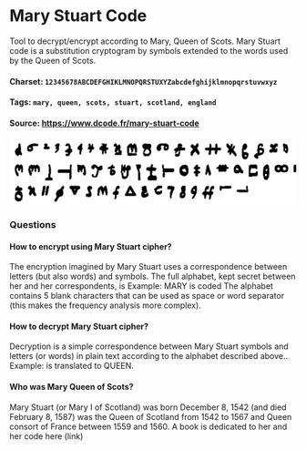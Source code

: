# Mary Stuart Code
Tool to decrypt/encrypt according to Mary, Queen of Scots. Mary Stuart code is a substitution cryptogram by symbols extended to the words used by the Queen of Scots.

#### Charset: `12345678ABCDEFGHIKLMNOPQRSTUXYZabcdefghijklmnopqrstuvwxyz`

#### Tags: `mary, queen, scots, stuart, scotland, england`

#### Source: https://www.dcode.fr/mary-stuart-code

![combined](./combined.png)

### Questions

#### How to encrypt using Mary Stuart cipher?
The encryption imagined by Mary Stuart uses a correspondence between letters (but also words) and symbols. The full alphabet, kept secret between her and her correspondents, is  Example: MARY is coded  The alphabet contains 5 blank characters that can be used as space or word separator (this makes the frequency analysis more complex).

#### How to decrypt Mary Stuart cipher?
Decryption is a simple correspondence between Mary Stuart symbols and letters (or words) in plain text according to the alphabet described above.. Example:  is translated to QUEEN.

#### Who was Mary Queen of Scots?
Mary Stuart (or Mary I of Scotland) was born December 8, 1542 (and died February 8, 1587) was the Queen of Scotland from 1542 to 1567 and Queen consort of France between 1559 and 1560. A book is dedicated to her and her code here (link)

